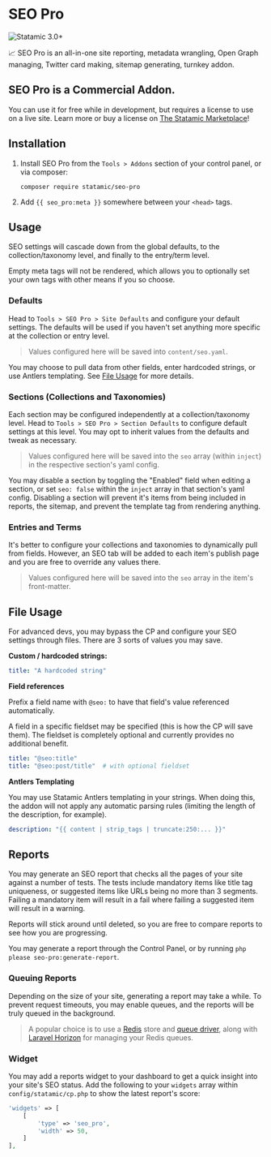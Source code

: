 # SEO Pro

![Statamic 3.0+](https://img.shields.io/badge/Statamic-3.0+-FF269E?style=for-the-badge&link=https://statamic.com)

📈 SEO Pro is an all-in-one site reporting, metadata wrangling, Open Graph managing, Twitter card making, sitemap generating, turnkey addon.

## SEO Pro is a Commercial Addon.

You can use it for free while in development, but requires a license to use on a live site. Learn more or buy a license on [The Statamic Marketplace](https://statamic.com/addons/statamic/seo-pro)!

## Installation

1. Install SEO Pro from the `Tools > Addons` section of your control panel, or via composer:

    ```
    composer require statamic/seo-pro
    ```

2. Add `{{ seo_pro:meta }}` somewhere between your `<head>` tags.

## Usage

SEO settings will cascade down from the global defaults, to the collection/taxonomy level, and finally to the entry/term level.

Empty meta tags will not be rendered, which allows you to optionally set your own tags with other means if you so choose.

### Defaults

Head to `Tools > SEO Pro > Site Defaults` and configure your default settings. The defaults will be used if you haven't set anything more specific at the collection or entry level.

> Values configured here will be saved into `content/seo.yaml`.

You may choose to pull data from other fields, enter hardcoded strings, or use Antlers templating. See [File Usage](#file-usage) for more details.

### Sections (Collections and Taxonomies)

Each section may be configured independently at a collection/taxonomy level. Head to `Tools > SEO Pro > Section Defaults` to configure default settings at this level. You may opt to inherit values from the defaults and tweak as necessary.

> Values configured here will be saved into the `seo` array (within `inject`) in the respective section's yaml config.

You may disable a section by toggling the "Enabled" field when editing a section, or set `seo: false` within the `inject` array in that section's yaml config. Disabling a section will prevent it's items from being included in reports, the sitemap, and prevent the template tag from rendering anything.

### Entries and Terms

It's better to configure your collections and taxonomies to dynamically pull from fields. However, an SEO tab will be added to each item's publish page and you are free to override any values there.

> Values configured here will be saved into the `seo` array in the item's front-matter.

## File Usage

For advanced devs, you may bypass the CP and configure your SEO settings through files. There are 3 sorts of values you may save.

**Custom / hardcoded strings:**

```yaml
title: "A hardcoded string"
```

**Field references**

Prefix a field name with `@seo:` to have that field's value referenced automatically.

A field in a specific fieldset may be specified (this is how the CP will save them). The fieldset is completely optional and currently provides no additional benefit.

```yaml
title: "@seo:title"
title: "@seo:post/title"  # with optional fieldset
```

**Antlers Templating**

You may use Statamic Antlers templating in your strings. When doing this, the addon will not apply any automatic parsing rules (limiting the length of the description, for example).

```yaml
description: "{{ content | strip_tags | truncate:250:... }}"
```

## Reports

You may generate an SEO report that checks all the pages of your site against a number of tests. The tests include mandatory items like title tag uniqueness, or suggested items like URLs being no more than 3 segments. Failing a mandatory item will result in a fail where failing a suggested item will result in a warning.

Reports will stick around until deleted, so you are free to compare reports to see how you are progressing.

You may generate a report through the Control Panel, or by running `php please seo-pro:generate-report`.

### Queuing Reports

Depending on the size of your site, generating a report may take a while. To prevent request timeouts, you may enable queues, and the reports will be truly queued in the background.

> A popular choice is to use a [Redis](https://laravel.com/docs/redis) store and [queue driver](https://laravel.com/docs/queues#driver-prerequisites), along with [Laravel Horizon](https://laravel.com/docs/horizon) for managing your Redis queues.

### Widget

You may add a reports widget to your dashboard to get a quick insight into your site's SEO status. Add the following to your `widgets` array within `config/statamic/cp.php` to show the latest report's score:

```php
'widgets' => [
    [
        'type' => 'seo_pro',
        'width' => 50,
    ]
],
```
